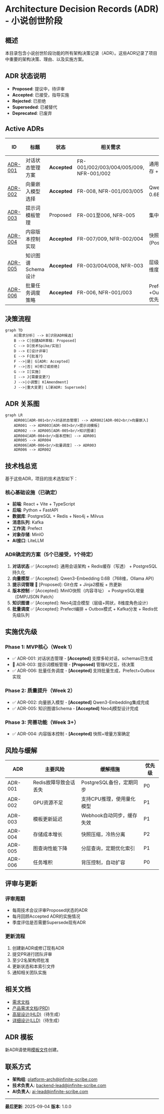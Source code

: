 # Architecture Decision Records (ADR) - 小说创世阶段

## 概述

本目录包含小说创世阶段功能的所有架构决策记录（ADR）。这些ADR记录了项目中重要的架构决策、理由、以及实施方案。

## ADR 状态说明

- **Proposed**: 提议中，待评审
- **Accepted**: 已接受，指导实施
- **Rejected**: 已拒绝
- **Superseded**: 已被替代
- **Deprecated**: 已废弃

## Active ADRs

| ID | 标题 | 状态 | 相关需求 | 决策要点 | 更新日期 |
|----|------|------|----------|----------|----------|
| [ADR-001](./20250904-dialogue-state-management.md) | 对话状态管理方案 | **Accepted** | FR-001/002/003/004/005/009, NFR-001/002 | 通用会话架构 + Redis缓存 + PostgreSQL持久化 | 2025-09-04 |
| [ADR-002](./20250904-vector-embedding-model.md) | 向量嵌入模型选择 | **Accepted** | FR-008, NFR-001/003/005 | Qwen3-Embedding 0.6B自托管(Ollama) | 2025-09-04 |
| [ADR-003](./20250904-prompt-template-management.md) | 提示词模板管理 | Proposed | FR-001至006, NFR-005 | 集中式模板仓库+版本化 | 2025-09-04 |
| [ADR-004](./20250904-content-version-control.md) | 内容版本控制实现 | **Accepted** | FR-007/009, NFR-002/004 | 快照(MinIO) + 增量(PostgreSQL)混合方案 | 2025-09-04 |
| [ADR-005](./20250904-knowledge-graph-schema.md) | 知识图谱Schema设计 | **Accepted** | FR-003/004/008, NFR-003 | 层级+网状混合模型，8维度角色设计 | 2025-09-04 |
| [ADR-006](./20250904-batch-task-scheduling.md) | 批量任务调度策略 | **Accepted** | FR-006, NFR-001/003 | Prefect编排+Outbox→Kafka+Redis优先级队列 | 2025-09-04 |

## 决策流程

```mermaid
graph TD
    A[需求分析] --> B[识别ADR候选]
    B --> C[创建ADR草稿: Proposed]
    C --> D[技术Spike/实验]
    D --> E[设计评审]
    E --> F{批准?}
    F -->|是| G[ADR: Accepted]
    F -->|否| H[修订或拒绝]
    G --> I[实施]
    I --> J{需要变更?}
    J -->|小调整| K[Amendment]
    J -->|重大变更| L[新ADR: Supersede]
```

## ADR 关系图

```mermaid
graph LR
    ADR001[ADR-001<br/>对话状态管理] --> ADR002[ADR-002<br/>向量嵌入]
    ADR001 --> ADR003[ADR-003<br/>提示词模板]
    ADR002 --> ADR005[ADR-005<br/>知识图谱]
    ADR004[ADR-004<br/>版本控制] --> ADR001
    ADR005 --> ADR004
    ADR006[ADR-006<br/>批量调度] --> ADR003
    ADR006 --> ADR002
```

## 技术栈总览

基于这些ADR，项目的技术选型如下：

### 核心基础设施（已确定）
- **前端**: React + Vite + TypeScript
- **后端**: Python + FastAPI
- **数据库**: PostgreSQL + Redis + Neo4j + Milvus
- **消息队列**: Kafka
- **工作流**: Prefect
- **对象存储**: MinIO
- **AI接口**: LiteLLM

### ADR确定的方案（5个已接受，1个待定）
1. **对话状态** ✅ [Accepted]: 通用会话架构 + Redis缓存（写透） + PostgreSQL持久化
2. **向量模型** ✅ [Accepted]: Qwen3-Embedding 0.6B（768维，Ollama API）
3. **提示词管理** 🔄 [Proposed]: Git仓库 + Jinja2模板 + 热更新
4. **版本控制** ✅ [Accepted]: MinIO快照（内容寻址） + PostgreSQL增量（DMP/JSON Patch）
5. **知识图谱** ✅ [Accepted]: Neo4j混合模型（层级+网状，8维度角色设计）
6. **批量调度** ✅ [Accepted]: Prefect编排 + Outbox模式 + Kafka分发 + Redis优先级队列

## 实施优先级

### Phase 1: MVP核心（Week 1）
- ✅ ADR-001: 对话状态管理 - **[Accepted]** 支撑多轮对话，schemas已生成
- 🔄 ADR-003: 提示词模板管理 - **[Proposed]** 管理AI交互，待决策
- ✅ ADR-006: 批量任务调度 - **[Accepted]** 支持批量生成，Prefect+Outbox实现

### Phase 2: 质量提升（Week 2）
- ✅ ADR-002: 向量嵌入模型 - **[Accepted]** Qwen3-Embedding集成完成
- ✅ ADR-005: 知识图谱Schema - **[Accepted]** Neo4j模型设计完成

### Phase 3: 完善功能（Week 3+）
- ✅ ADR-004: 内容版本控制 - **[Accepted]** 快照+增量方案确定

## 风险与缓解

| ADR | 主要风险 | 缓解措施 | 优先级 |
|-----|----------|----------|--------|
| ADR-001 | Redis故障导致会话丢失 | PostgreSQL备份，定期同步 | P0 |
| ADR-002 | GPU资源不足 | 支持CPU推理，使用量化模型 | P1 |
| ADR-003 | 模板更新延迟 | Webhook自动同步，缓存失效 | P1 |
| ADR-004 | 存储成本增长 | 快照压缩，冷热分离 | P2 |
| ADR-005 | 图查询性能下降 | 分层查询，定期优化索引 | P1 |
| ADR-006 | 任务堆积 | 背压控制，自动扩容 | P0 |

## 评审与更新

### 评审周期
- 每周技术会议评审Proposed状态的ADR
- 每月回顾Accepted ADR的实施情况
- 季度评估是否需要Supersede现有ADR

### 更新流程
1. 创建新ADR或修订现有ADR
2. 提交PR进行团队评审
3. 至少2名架构师批准
4. 更新状态和本索引文件
5. 通知相关团队实施

## 相关文档

- [需求文档](../requirements.md)
- [产品需求文档(PRD)](../prd.md)
- [高层设计(HLD)](../design-hld.md)（待生成）
- [详细设计(LLD)](../design-lld.md)（待生成）

## ADR 模板

新ADR请使用[模板文件](./adr-template.md)创建。

## 联系方式

- **架构组**: platform-arch@infinite-scribe.com
- **技术负责人**: backend-lead@infinite-scribe.com
- **AI负责人**: ai-lead@infinite-scribe.com

---

**最后更新**: 2025-09-04
**版本**: 1.0.0